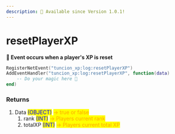 ```yaml
---
description: 🔧 Available since Version 1.0.1!
---
```


# resetPlayerXP

&#x20;**📢 Event occurs when a player's XP is reset**

```lua
RegisterNetEvent("tuncion_xp:log:resetPlayerXP")
AddEventHandler("tuncion_xp:log:resetPlayerXP", function(data)
    -- Do your magic here 💫
end)
```

### Returns

1. Data <mark style="color:blue;">(OBJECT)</mark> <mark style="color:orange;">-> true or false</mark>
   1. rank <mark style="color:blue;">(INT)</mark> <mark style="color:orange;">-> Players current rank</mark>
   2. totalXP <mark style="color:blue;">(INT)</mark> <mark style="color:orange;">-> Players current total XP</mark>


